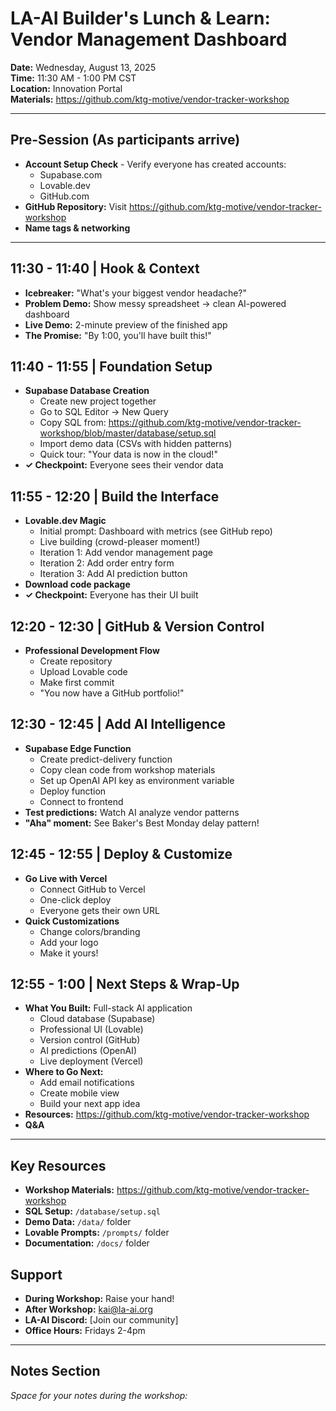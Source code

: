 # LA-AI Builder's Lunch & Learn: Vendor Management Dashboard

**Date:** Wednesday, August 13, 2025  
**Time:** 11:30 AM - 1:00 PM CST  
**Location:** Innovation Portal  
**Materials:** https://github.com/ktg-motive/vendor-tracker-workshop

---

## Pre-Session (As participants arrive)
- **Account Setup Check** - Verify everyone has created accounts:
  - Supabase.com
  - Lovable.dev
  - GitHub.com
- **GitHub Repository:** Visit https://github.com/ktg-motive/vendor-tracker-workshop
- **Name tags & networking**

---

## 11:30 - 11:40 | Hook & Context
- **Icebreaker:** "What's your biggest vendor headache?"
- **Problem Demo:** Show messy spreadsheet → clean AI-powered dashboard
- **Live Demo:** 2-minute preview of the finished app
- **The Promise:** "By 1:00, you'll have built this!"

## 11:40 - 11:55 | Foundation Setup
- **Supabase Database Creation**
  - Create new project together
  - Go to SQL Editor → New Query
  - Copy SQL from: https://github.com/ktg-motive/vendor-tracker-workshop/blob/master/database/setup.sql
  - Import demo data (CSVs with hidden patterns)
  - Quick tour: "Your data is now in the cloud!"
- **✓ Checkpoint:** Everyone sees their vendor data

## 11:55 - 12:20 | Build the Interface
- **Lovable.dev Magic**
  - Initial prompt: Dashboard with metrics (see GitHub repo)
  - Live building (crowd-pleaser moment!)
  - Iteration 1: Add vendor management page
  - Iteration 2: Add order entry form
  - Iteration 3: Add AI prediction button
- **Download code package**
- **✓ Checkpoint:** Everyone has their UI built

## 12:20 - 12:30 | GitHub & Version Control
- **Professional Development Flow**
  - Create repository
  - Upload Lovable code
  - Make first commit
  - "You now have a GitHub portfolio!"

## 12:30 - 12:45 | Add AI Intelligence
- **Supabase Edge Function**
  - Create predict-delivery function
  - Copy clean code from workshop materials
  - Set up OpenAI API key as environment variable
  - Deploy function
  - Connect to frontend
- **Test predictions:** Watch AI analyze vendor patterns
- **"Aha" moment:** See Baker's Best Monday delay pattern!

## 12:45 - 12:55 | Deploy & Customize
- **Go Live with Vercel**
  - Connect GitHub to Vercel
  - One-click deploy
  - Everyone gets their own URL
- **Quick Customizations**
  - Change colors/branding
  - Add your logo
  - Make it yours!

## 12:55 - 1:00 | Next Steps & Wrap-Up
- **What You Built:** Full-stack AI application
  - Cloud database (Supabase)
  - Professional UI (Lovable)
  - Version control (GitHub)
  - AI predictions (OpenAI)
  - Live deployment (Vercel)
- **Where to Go Next:**
  - Add email notifications
  - Create mobile view
  - Build your next app idea
- **Resources:** https://github.com/ktg-motive/vendor-tracker-workshop
- **Q&A**

---

## Key Resources

- **Workshop Materials:** https://github.com/ktg-motive/vendor-tracker-workshop
- **SQL Setup:** `/database/setup.sql`
- **Demo Data:** `/data/` folder
- **Lovable Prompts:** `/prompts/` folder
- **Documentation:** `/docs/` folder

## Support

- **During Workshop:** Raise your hand!
- **After Workshop:** kai@la-ai.org
- **LA-AI Discord:** [Join our community]
- **Office Hours:** Fridays 2-4pm

---

## Notes Section
_Space for your notes during the workshop:_